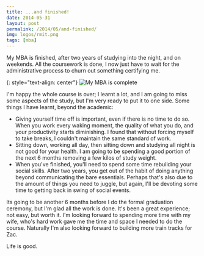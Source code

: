 ```yaml
---
title: ...and finished!
date: 2014-05-31
layout: post
permalink: /2014/05/and-finished/
img: logos/rmit.png
tags: [mba]
---
```


My MBA is finished, after two years of studying into the night, and on weekends. All the coursework is done, I now just have to wait for the administrative process to churn out something certifying me.

{: style="text-align: center"}
![My MBA is complete]({{site.baseurl}}/assets/img/2014/2014-07-24-my-mba-is-complete.jpg)

I'm happy the whole course is over; I learnt a lot, and I am going to miss some aspects of the study, but I'm very ready to put it to one side. Some things I have learnt, beyond the academic:

* Giving yourself time off is important, even if there is no time to do so. When you work every waking moment, the quality of what you do, and your productivity starts diminishing. I found that without forcing myself to take breaks, I couldn't maintain the same standard of work.
* Sitting down, working all day, then sitting down and studying all night is not good for your health. I am going to be spending a good portion of the next 6 months removing a few kilos of study weight.
* When you've finished, you'll need to spend some time rebuilding your social skills. After two years, you get out of the habit of doing anything beyond communicating the bare essentials. Perhaps that's also due to the amount of things you need to juggle, but again, I'll be devoting some time to getting back in swing of social events.

Its going to be another 6 months before I do the formal graduation ceremony, but I'm glad all the work is done. It's been a great experience; not easy, but worth it. I'm looking forward to spending more time with my wife, who's hard work gave me the time and space I needed to do the course. Naturally I'm also looking forward to building more train tracks for Zac.

Life is good.
